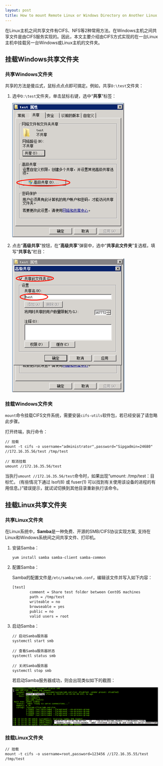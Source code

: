 ```yaml
---
layout: post
title: How to mount Remote Linux or Windows Directory on Another Linux
---
```


在Linux主机之间共享文件有CIFS、NFS等2种常用方法。在Windows主机之间共享文件是由CIFS服务实现的。因此，本文主要介绍由CIFS方式实现的在一台Linux主机中挂载另一台Windows或Linux主机的文件夹。

## 挂载Windows共享文件夹

### 共享Windows文件夹
 
共享的方法是傻瓜式，鼠标点点点即可搞定。例如，共享`D:\test`文件夹：

1. 选中`D:\test`文件夹，单击鼠标右键，选中“**共享**”标签：
    
    ![`D:\test`文件夹属性弹窗][1]
 
2. 点击“**高级共享**”按钮，在“**高级共享**”弹窗中，选中“**共享此文件夹**”复选框，填写“**共享名**”栏目：
    
    ![`D:\test`文件夹高级共享弹窗][2]

### 挂载Windows文件夹

`mount`命令挂载CIFS文件系统，需要安装`cifs-utils`软件包，若已经安装了请忽略此步骤。

打开终端，执行命令：

```text
// 挂载
mount -t cifs -o username="administrator",password="Sipgadmin=24680" //172.16.35.56/test /tmp/test

// 取消挂载
umount //172.16.35.56/test
```
    
当执行`umount //172.16.35.56/test`命令时，如果出现“umount: /tmp/test：目标忙。 (有些情况下通过 lsof(8) 或 fuser(1) 可以找到有关使用该设备的进程的有用信息。)”错误提示，就试试切换到其他目录重新执行该命令。

## 挂载Linux共享文件夹

### 共享Linux文件夹

在Linux系统中，**Samba**是一种免费、开源的SMB/CIFS协议实现方案, 支持在Linux和Windows系统间之间共享文件、打印机。

1. 安装Samba：

    ```text
    yum install samba samba-client samba-common
    ```

2. 配置Samba：
    
    Samba的配置文件是`/etc/samba/smb.conf`，编辑该文件并写入如下内容：
    
    ```text
    [test]
            comment = Share test folder between CentOS machines
            path = /tmp/test
            writeable = no
            browseable = yes
            public = no
            valid users = root
    ```

3. 启动Samba：

    ```text
    // 启动Samba服务器
    systemctl start smb
 
    // 查看Samba服务器状态
    systemctl status smb
 
    // 关闭Samba服务器
    systemctl stop smb
    ```
    若启动Samba服务器成功，则会出现类似如下的截图：
    
    ![Samba服务器状态][3]
    
### 挂载Linux文件夹

```text
// 挂载
mount -t cifs -o username=root,password=123456 //172.16.35.55/test /tmp/test
```

[1]: ../images/2019/5/28/1.png
[2]: ../images/2019/5/28/2.png
[3]: ../images/2019/5/28/3.png
